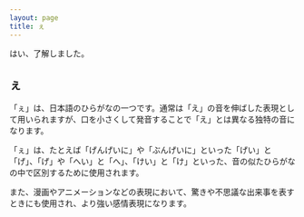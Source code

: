 ```yaml
---
layout: page
title: ぇ
---
```

はい、了解しました。

## ぇ

「ぇ」は、日本語のひらがなの一つです。通常は「え」の音を伸ばした表現として用いられますが、口を小さくして発音することで「え」とは異なる独特の音になります。

「ぇ」は、たとえば「げんげいに」や「ぶんげいに」といった「げい」と「げ」、「げ」や「へい」と「へ」、「けい」と「け」といった、音の似たひらがなの中で区別するために使用されます。

また、漫画やアニメーションなどの表現において、驚きや不思議な出来事を表すときにも使用され、より強い感情表現になります。